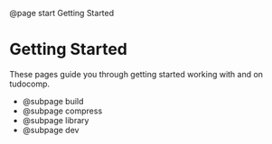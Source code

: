 @page start Getting Started

# Getting Started
These pages guide you through getting started working with and on tudocomp.

* @subpage build
* @subpage compress
* @subpage library
* @subpage dev
